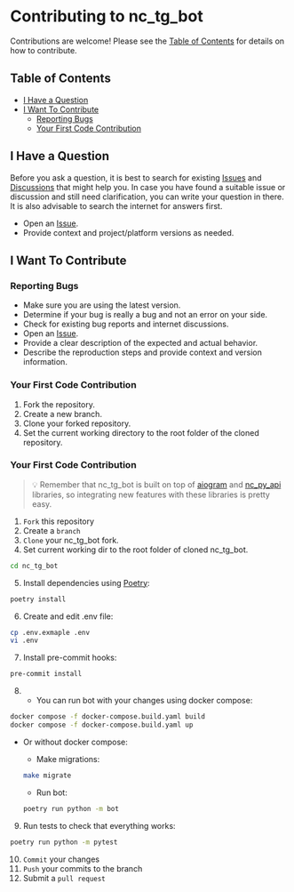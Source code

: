 <!-- omit in toc -->
# Contributing to nc_tg_bot

Contributions are welcome! Please see the [Table of Contents](#table-of-contents) for details on how to contribute.

<!-- omit in toc -->
## Table of Contents

- [I Have a Question](#i-have-a-question)
- [I Want To Contribute](#i-want-to-contribute)
  - [Reporting Bugs](#reporting-bugs)
  - [Your First Code Contribution](#your-first-code-contribution)

## I Have a Question

Before you ask a question, it is best to search for existing [Issues](https://github.com/blvdek/nc_tg_bot/issues) and [Discussions](https://github.com/blvdek/nc_tg_bot/discussions) that might help you. In case you have found a suitable issue or discussion and still need clarification, you can write your question in there. It is also advisable to search the internet for answers first.

- Open an [Issue](https://github.com/blvdek/nc_tg_bot/issues/new).
- Provide context and project/platform versions as needed.

## I Want To Contribute

### Reporting Bugs

- Make sure you are using the latest version.
- Determine if your bug is really a bug and not an error on your side.
- Check for existing bug reports and internet discussions.
- Open an [Issue](https://github.com/blvdek/nc_tg_bot/issues/new?template=BUG_REPORT.md).
- Provide a clear description of the expected and actual behavior.
- Describe the reproduction steps and provide context and version information.

### Your First Code Contribution

1. Fork the repository.
2. Create a new branch.
3. Clone your forked repository.
4. Set the current working directory to the root folder of the cloned repository.

### Your First Code Contribution

> 💡 Remember that nc_tg_bot is built on top of [aiogram](https://github.com/aiogram/aiogram) and [nc_py_api](https://github.com/cloud-py-api/nc_py_api) libraries, so integrating new features with these libraries is pretty easy.

1. `Fork` this repository
2. Create a `branch`
3. `Clone` your nc_tg_bot fork.
4. Set current working dir to the root folder of cloned nc_tg_bot.
```bash
cd nc_tg_bot
```
5. Install dependencies using [Poetry](https://python-poetry.org "python package manager"):
```bash
poetry install
```
6. Create and edit .env file:
```bash
cp .env.exmaple .env
vi .env
```
7. Install pre-commit hooks:
```bash
pre-commit install
```
8. - You can run bot with your changes using docker compose:
  ```bash
  docker compose -f docker-compose.build.yaml build
  docker compose -f docker-compose.build.yaml up
  ```
 - Or without docker compose:

    * Make migrations:
    ```bash
    make migrate
    ```
    * Run bot:
    ```bash
    poetry run python -m bot
    ```
9. Run tests to check that everything works:
```bash
poetry run python -m pytest
```
10. `Commit` your changes
11. `Push` your commits to the branch
12. Submit a `pull request`
